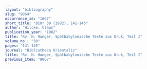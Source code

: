 ```yaml
---
layout: "bibliography"
slug: "9064"
occurrence_id: "1667"
short_title: "BiOr 39 (1982), 141-145"
author: "Wilcke, Claus"
publication_year: "1982"
title: "Rv. H. Hunger, Spätbabylonische Texte aus Uruk, Teil I"
volume_no_: "39"
pages: "141-145"
journal: "Bibliotheca Orientalis"
title: "Rv. H. Hunger, Spätbabylonische Texte aus Uruk, Teil I"
previous_item: "9067"
---
```

